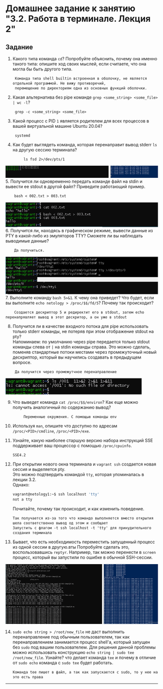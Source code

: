 # Домашнее задание к занятию "3.2. Работа в терминале. Лекция 2"

## Задание

1. Какого типа команда `cd`? Попробуйте объяснить, почему она именно такого типа: опишите ход своих мыслей, если считаете, что она могла бы быть другого типа. 
        
        Команда типа shell builtin встроенная в оболочку, не является отдельной программой. Не вижу противоречий,
        перемещение по директориям одна из основных функций оболочки.

2. Какая альтернатива без pipe команде `grep <some_string> <some_file> | wc -l`?   

		grep -c <some_string> <some_file>

3. Какой процесс с PID `1` является родителем для всех процессов в вашей виртуальной машине Ubuntu 20.04?
		
		systemd
4. Как будет выглядеть команда, которая перенаправит вывод stderr `ls` на другую сессию терминала?
         
            ls fsd 2>/dev/pts/1
![img_5.png](img_5.png)
5. Получится ли одновременно передать команде файл на stdin и вывести ее stdout в другой файл? Приведите работающий пример.
        
        bash < 002.txt > 003.txt
![img_6.png](img_6.png)
6. Получится ли, находясь в графическом режиме, вывести данные из PTY в какой-либо из эмуляторов TTY? Сможете ли вы наблюдать выводимые данные?

        Да получиться. 
![img_7.png](img_7.png)
7. Выполните команду `bash 5>&1`. К чему она приведет? Что будет, если вы выполните `echo netology > /proc/$$/fd/5`? Почему так происходит?

        Создается дескриптор 5 и редиректит его в stdout, затем echo перенапрявляет вывод в этот дескритор, а он уже в stdout
8. Получится ли в качестве входного потока для pipe использовать только stderr команды, не потеряв при этом отображение stdout на pty?  
    Напоминаем: по умолчанию через pipe передается только stdout команды слева от `|` на stdin команды справа.
    Это можно сделать, поменяв стандартные потоки местами через промежуточный новый дескриптор, который вы научились создавать в предыдущем вопросе.

        Да получится через промежутчное перенаправление
![img_8.png](img_8.png)


9. Что выведет команда `cat /proc/$$/environ`? Как еще можно получить аналогичный по содержанию вывод?
        
            Переменные окружения. С помощью команды env
10. Используя `man`, опишите что доступно по адресам `/proc/<PID>/cmdline`, `/proc/<PID>/exe`.
11. Узнайте, какую наиболее старшую версию набора инструкций SSE поддерживает ваш процессор с помощью `/proc/cpuinfo`.

		SSE4.2
12. При открытии нового окна терминала и `vagrant ssh` создается новая сессия и выделяется pty.  
     Это можно подтвердить командой `tty`, которая упоминалась в лекции 3.2.  
     Однако:

     ```bash
     vagrant@netology1:~$ ssh localhost 'tty'
     not a tty
     ```

     Почитайте, почему так происходит, и как изменить поведение. 
    
        Так получается из-за того что командо выполняется вместо открытия шела соответственно вывод од этом и сообщает
        Запустить с флагом -t ssh localhost -t 'tty' для принудительного создания терминала
13. Бывает, что есть необходимость переместить запущенный процесс из одной сессии в другую.вты Попробуйте сделать это, воспользовавшись `reptyr`. Например, так можно перенести в `screen` процесс, который вы запустили по ошибке в обычной SSH-сессии.

![img_9.png](img_9.png)
        
14. `sudo echo string > /root/new_file` не даст выполнить перенаправление под обычным пользователем, так как перенаправлением занимается процесс shell'а, который запущен без `sudo` под вашим пользователем. Для решения данной проблемы можно использовать конструкцию `echo string | sudo tee /root/new_file`. Узнайте? что делает команда `tee` и почему в отличие от `sudo echo` команда с `sudo tee` будет работать.

        Команда tee пишет в файл, а так как запускается с sudo, то у нее на это есть права 

----